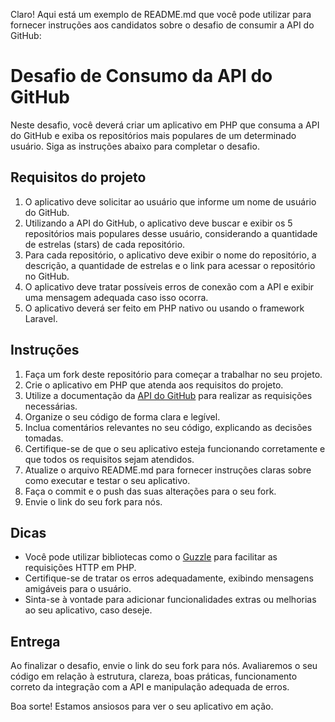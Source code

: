 Claro! Aqui está um exemplo de README.md que você pode utilizar para fornecer instruções aos candidatos sobre o desafio de consumir a API do GitHub:

# Desafio de Consumo da API do GitHub

Neste desafio, você deverá criar um aplicativo em PHP que consuma a API do GitHub e exiba os repositórios mais populares de um determinado usuário. Siga as instruções abaixo para completar o desafio.

## Requisitos do projeto

1. O aplicativo deve solicitar ao usuário que informe um nome de usuário do GitHub.
2. Utilizando a API do GitHub, o aplicativo deve buscar e exibir os 5 repositórios mais populares desse usuário, considerando a quantidade de estrelas (stars) de cada repositório.
3. Para cada repositório, o aplicativo deve exibir o nome do repositório, a descrição, a quantidade de estrelas e o link para acessar o repositório no GitHub.
4. O aplicativo deve tratar possíveis erros de conexão com a API e exibir uma mensagem adequada caso isso ocorra.
5. O aplicativo deverá ser feito em PHP nativo ou usando o framework Laravel.

## Instruções

1. Faça um fork deste repositório para começar a trabalhar no seu projeto.
2. Crie o aplicativo em PHP que atenda aos requisitos do projeto.
3. Utilize a documentação da [API do GitHub](https://docs.github.com/en/rest) para realizar as requisições necessárias.
4. Organize o seu código de forma clara e legível.
5. Inclua comentários relevantes no seu código, explicando as decisões tomadas.
6. Certifique-se de que o seu aplicativo esteja funcionando corretamente e que todos os requisitos sejam atendidos.
7. Atualize o arquivo README.md para fornecer instruções claras sobre como executar e testar o seu aplicativo.
8. Faça o commit e o push das suas alterações para o seu fork.
9. Envie o link do seu fork para nós.

## Dicas

- Você pode utilizar bibliotecas como o [Guzzle](https://docs.guzzlephp.org/) para facilitar as requisições HTTP em PHP.
- Certifique-se de tratar os erros adequadamente, exibindo mensagens amigáveis para o usuário.
- Sinta-se à vontade para adicionar funcionalidades extras ou melhorias ao seu aplicativo, caso deseje.

## Entrega

Ao finalizar o desafio, envie o link do seu fork para nós. Avaliaremos o seu código em relação à estrutura, clareza, boas práticas, funcionamento correto da integração com a API e manipulação adequada de erros.

Boa sorte! Estamos ansiosos para ver o seu aplicativo em ação.
